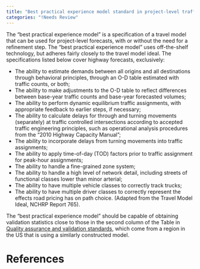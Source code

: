 ```yaml
---
title: "Best practical experience model standard in project-level traffic forecasting"
categories: "!Needs Review"
---
```


The “best practical experience model” is a specification of a travel model that can be used for project-level forecasts, with or without the need for a refinement step. The “best practical experience model” uses off-the-shelf technology, but adheres fairly closely to the travel model ideal. The specifications listed below cover highway forecasts, exclusively:

-   The ability to estimate demands between all origins and all destinations through behavioral principles, through an O-D table estimated with traffic counts, or both;
-   The ability to make adjustments to the O-D table to reflect differences between base-year traffic counts and base-year forecasted volumes;
-   The ability to perform dynamic equilibrium traffic assignments, with appropriate feedback to earlier steps, if necessary;
-   The ability to calculate delays for through and turning movements (separately) at traffic controlled intersections according to accepted traffic engineering principles, such as operational analysis procedures from the “2010 Highway Capacity Manual”;
-   The ability to incorporate delays from turning movements into traffic assignments;
-   The ability to apply time-of-day (TOD) factors prior to traffic assignment for peak-hour assignments;
-   The ability to handle a fine-grained zone system;
-   The ability to handle a high level of network detail, including streets of functional classes lower than minor arterial;
-   The ability to have multiple vehicle classes to correctly track trucks;
-   The ability to have multiple driver classes to correctly represent the effects road pricing has on path choice. (Adapted from the Travel Model Ideal, NCHRP Report 765).

The “best practical experience model” should be capable of obtaining validation statistics close to those in the second column of the Table in [Quality assurance and validation standards](Quality_assurance_and_validation_standards_in_project-level_traffic_forecasting), which come from a region in the US that is using a similarly constructed model.

References
==========

